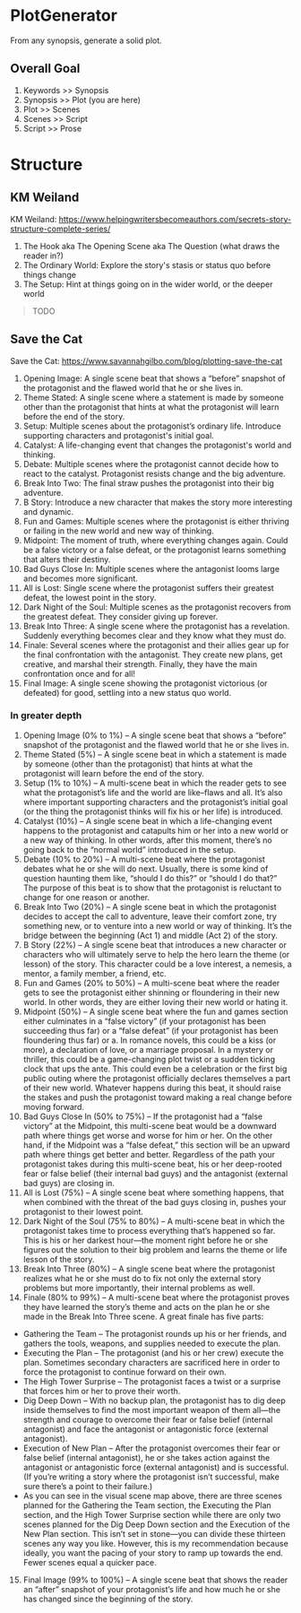# PlotGenerator

From any synopsis, generate a solid plot.

## Overall Goal

1. Keywords >> Synopsis
2. Synopsis >> Plot (you are here)
3. Plot >> Scenes
4. Scenes >> Script
5. Script >> Prose

# Structure

## KM Weiland

KM Weiland: https://www.helpingwritersbecomeauthors.com/secrets-story-structure-complete-series/

1. The Hook aka The Opening Scene aka The Question (what draws the reader in?)
2. The Ordinary World: Explore the story's stasis or status quo before things change
3. The Setup: Hint at things going on in the wider world, or the deeper world

> TODO

## Save the Cat

Save the Cat: https://www.savannahgilbo.com/blog/plotting-save-the-cat

1. Opening Image: A single scene beat that shows a “before” snapshot of the protagonist and the flawed world that he or she lives in.
2. Theme Stated: A single scene where a statement is made by someone other than the protagonist that hints at what the protagonist will learn before the end of the story.
3. Setup: Multiple scenes about the protagonist’s ordinary life. Introduce supporting characters and protagonist's initial goal.
4. Catalyst: A life-changing event that changes the protagonist's world and thinking.
5. Debate: Multiple scenes where the protagonist cannot decide how to react to the catalyst. Protagonist resists change and the big adventure.
6. Break Into Two: The final straw pushes the protagonist into their big adventure.
7. B Story: Introduce a new character that makes the story more interesting and dynamic.
8. Fun and Games: Multiple scenes where the protagonist is either thriving or failing in the new world and new way of thinking.
9. Midpoint: The moment of truth, where everything changes again. Could be a false victory or a false defeat, or the protagonist learns something that alters their destiny.
10. Bad Guys Close In: Multiple scenes where the antagonist looms large and becomes more significant.
11. All is Lost: Single scene where the protagonist suffers their greatest defeat, the lowest point in the story.
12. Dark Night of the Soul: Multiple scenes as the protagonist recovers from the greatest defeat. They consider giving up forever.
13. Break Into Three: A single scene where the protagonist has a revelation. Suddenly everything becomes clear and they know what they must do.
14. Finale: Several scenes where the protagonist and their allies gear up for the final confrontation with the antagonist. They create new plans, get creative, and marshal their strength. Finally, they have the main confrontation once and for all!
15. Final Image: A single scene showing the protagonist victorious (or defeated) for good, settling into a new status quo world.

### In greater depth

1. Opening Image (0% to 1%) – A single scene beat that shows a “before” snapshot of the protagonist and the flawed world that he or she lives in.
2. Theme Stated (5%) – A single scene beat in which a statement is made by someone (other than the protagonist) that hints at what the protagonist will learn before the end of the story.
3. Setup (1% to 10%) – A multi-scene beat in which the reader gets to see what the protagonist’s life and the world are like–flaws and all. It’s also where important supporting characters and the protagonist’s initial goal (or the thing the protagonist thinks will fix his or her life) is introduced.
4. Catalyst (10%) – A single scene beat in which a life-changing event happens to the protagonist and catapults him or her into a new world or a new way of thinking. In other words, after this moment, there’s no going back to the “normal world” introduced in the setup.
5. Debate (10% to 20%) – A multi-scene beat where the protagonist debates what he or she will do next. Usually, there is some kind of question haunting them like, “should I do this?” or “should I do that?” The purpose of this beat is to show that the protagonist is reluctant to change for one reason or another.
6. Break Into Two (20%) – A single scene beat in which the protagonist decides to accept the call to adventure, leave their comfort zone, try something new, or to venture into a new world or way of thinking. It’s the bridge between the beginning (Act 1) and middle (Act 2) of the story.
7. B Story (22%) – A single scene beat that introduces a new character or characters who will ultimately serve to help the hero learn the theme (or lesson) of the story. This character could be a love interest, a nemesis, a mentor, a family member, a friend, etc.
8. Fun and Games (20% to 50%) – A multi-scene beat where the reader gets to see the protagonist either shinning or floundering in their new world. In other words, they are either loving their new world or hating it.
9. Midpoint (50%) – A single scene beat where the fun and games section either culminates in a “false victory” (if your protagonist has been succeeding thus far) or a “false defeat” (if your protagonist has been floundering thus far) or a. In romance novels, this could be a kiss (or more), a declaration of love, or a marriage proposal. In a mystery or thriller, this could be a game-changing plot twist or a sudden ticking clock that ups the ante. This could even be a celebration or the first big public outing where the protagonist officially declares themselves a part of their new world. Whatever happens during this beat, it should raise the stakes and push the protagonist toward making a real change before moving forward.
10. Bad Guys Close In (50% to 75%) – If the protagonist had a “false victory” at the Midpoint, this multi-scene beat would be a downward path where things get worse and worse for him or her. On the other hand, if the Midpoint was a “false defeat,” this section will be an upward path where things get better and better. Regardless of the path your protagonist takes during this multi-scene beat, his or her deep-rooted fear or false belief (their internal bad guys) and the antagonist (external bad guys) are closing in.
11. All is Lost (75%) – A single scene beat where something happens, that when combined with the threat of the bad guys closing in, pushes your protagonist to their lowest point.
12. Dark Night of the Soul (75% to 80%) – A multi-scene beat in which the protagonist takes time to process everything that’s happened so far. This is his or her darkest hour—the moment right before he or she figures out the solution to their big problem and learns the theme or life lesson of the story.
13. Break Into Three (80%) – A single scene beat where the protagonist realizes what he or she must do to fix not only the external story problems but more importantly, their internal problems as well.
14. Finale (80% to 99%) – A multi-scene beat where the protagonist proves they have learned the story’s theme and acts on the plan he or she made in the Break Into Three scene. A great finale has five parts:
 - Gathering the Team – The protagonist rounds up his or her friends, and gathers the tools, weapons, and supplies needed to execute the plan.
 - Executing the Plan – The protagonist (and his or her crew) execute the plan. Sometimes secondary characters are sacrificed here in order to force the protagonist to continue forward on their own.
 - The High Tower Surprise – The protagonist faces a twist or a surprise that forces him or her to prove their worth.
 - Dig Deep Down – With no backup plan, the protagonist has to dig deep inside themselves to find the most important weapon of them all—the strength and courage to overcome their fear or false belief (internal antagonist) and face the antagonist or antagonistic force (external antagonist).
 - Execution of New Plan – After the protagonist overcomes their fear or false belief (internal antagonist), he or she takes action against the antagonist or antagonistic force (external antagonist) and is successful. (If you’re writing a story where the protagonist isn’t successful, make sure there’s a point to their failure.)
 - As you can see in the visual scene map above, there are three scenes planned for the Gathering the Team section, the Executing the Plan section, and the High Tower Surprise section while there are only two scenes planned for the Dig Deep Down section and the Execution of the New Plan section. This isn’t set in stone—you can divide these thirteen scenes any way you like. However, this is my recommendation because ideally, you want the pacing of your story to ramp up towards the end. Fewer scenes equal a quicker pace.
15. Final Image (99% to 100%) – A single scene beat that shows the reader an “after” snapshot of your protagonist’s life and how much he or she has changed since the beginning of the story.